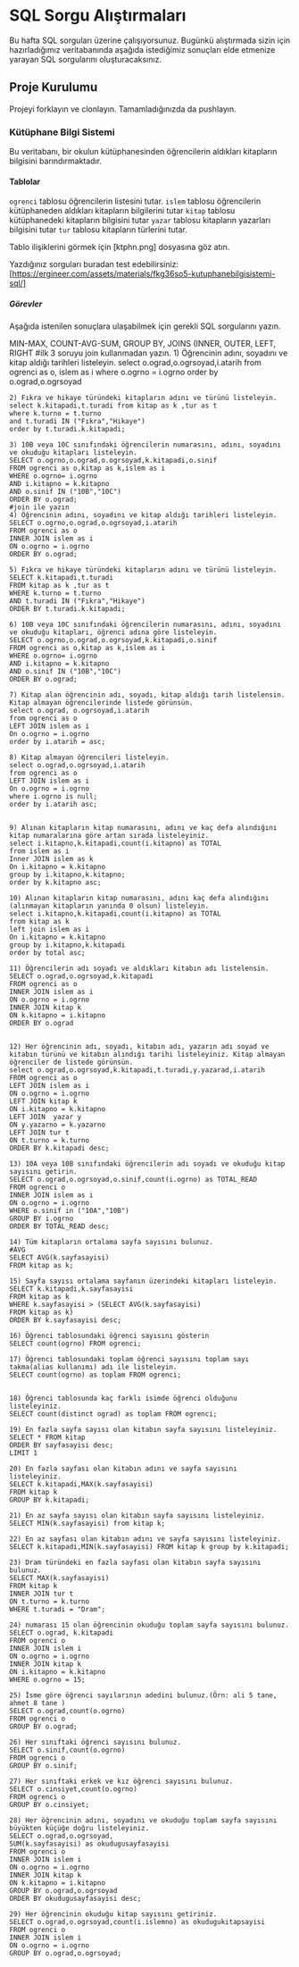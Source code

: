 # SQL Sorgu Alıştırmaları

Bu hafta SQL sorguları üzerine çalışıyorsunuz. Bugünkü alıştırmada sizin için hazırladığımız veritabanında aşağıda istediğimiz sonuçları elde etmenize yarayan SQL sorgularını oluşturacaksınız.

## Proje Kurulumu
Projeyi forklayın ve clonlayın. Tamamladığınızda da pushlayın.

### Kütüphane Bilgi Sistemi

Bu veritabanı, bir okulun kütüphanesinden öğrencilerin aldıkları kitapların bilgisini barındırmaktadır.

#### Tablolar 
`ogrenci` tablosu öğrencilerin listesini tutar.
`islem` tablosu öğrencilerin kütüphaneden aldıkları kitapların bilgilerini tutar
`kitap` tablosu kütüphanedeki kitapların bilgisini tutar
`yazar` tablosu kitapların yazarları bilgisini tutar
`tur` tablosu kitapların türlerini tutar.

Tablo ilişiklerini görmek için [ktphn.png] dosyasına göz atın.

Yazdığınız sorguları buradan test edebilirsiniz: [https://ergineer.com/assets/materials/fkg36so5-kutuphanebilgisistemi-sql/]


##### Görevler
Aşağıda istenilen sonuçlara ulaşabilmek için gerekli SQL sorgularını yazın. 


MIN-MAX, COUNT-AVG-SUM, GROUP BY, JOINS (INNER, OUTER, LEFT, RIGHT
	#ilk 3 soruyu join kullanmadan yazın.
	1) Öğrencinin adını, soyadını ve kitap aldığı tarihleri listeleyin.
	select o.ograd,o.ogrsoyad,i.atarih from ogrenci as o, islem as i
    where o.ogrno = i.ogrno
    order by o.ograd,o.ogrsoyad
	
	2) Fıkra ve hikaye türündeki kitapların adını ve türünü listeleyin.
	select k.kitapadi,t.turadi from kitap as k ,tur as t
    where k.turno = t.turno
    and t.turadi IN ("Fıkra","Hikaye")
    order by t.turadi.k.kitapadi;
	
	3) 10B veya 10C sınıfındaki öğrencilerin numarasını, adını, soyadını ve okuduğu kitapları listeleyin.
	SELECT o.ogrno,o.ograd,o.ogrsoyad,k.kitapadi,o.sinif
    FROM ogrenci as o,kitap as k,islem as i
    WHERE o.ogrno= i.ogrno
    AND i.kitapno = k.kitapno
    AND o.sinif IN ("10B","10C")
    ORDER BY o.ograd;
	#join ile yazın
	4) Öğrencinin adını, soyadını ve kitap aldığı tarihleri listeleyin.
	SELECT o.ogrno,o.ograd,o.ogrsoyad,i.atarih
    FROM ogrenci as o
    INNER JOIN islem as i
    ON o.ogrno = i.ogrno
    ORDER BY o.ograd;
	
	5) Fıkra ve hikaye türündeki kitapların adını ve türünü listeleyin.
	SELECT k.kitapadi,t.turadi 
    FROM kitap as k ,tur as t
    WHERE k.turno = t.turno
    AND t.turadi IN ("Fıkra","Hikaye")
    ORDER BY t.turadi.k.kitapadi;
	
	6) 10B veya 10C sınıfındaki öğrencilerin numarasını, adını, soyadını ve okuduğu kitapları, öğrenci adına göre listeleyin.
	SELECT o.ogrno,o.ograd,o.ogrsoyad,k.kitapadi,o.sinif
    FROM ogrenci as o,kitap as k,islem as i
    WHERE o.ogrno= i.ogrno
    AND i.kitapno = k.kitapno
    AND o.sinif IN ("10B","10C")
    ORDER BY o.ograd;
	
	7) Kitap alan öğrencinin adı, soyadı, kitap aldığı tarih listelensin. Kitap almayan öğrencilerinde listede görünsün.
	select o.ograd, o.ogrsoyad,i.atarih
    from ogrenci as o
    LEFT JOIN islem as i
    On o.ogrno = i.ogrno
    order by i.atarih = asc;
	
	8) Kitap almayan öğrencileri listeleyin.
    select o.ograd,o.ogrsoyad,i.atarih
    from ogrenci as o
    LEFT JOIN islem as i
    On o.ogrno = i.ogrno
    where i.ogrno is null;
    order by i.atarih asc;
	
	
	9) Alınan kitapların kitap numarasını, adını ve kaç defa alındığını kitap numaralarına göre artan sırada listeleyiniz.
	select i.kitapno,k.kitapadi,count(i.kitapno) as TOTAL
    from islem as i
    Inner JOIN islem as k
    On i.kitapno = k.kitapno
    group by i.kitapno,k.kitapno;
    order by k.kitapno asc;
	
	10) Alınan kitapların kitap numarasını, adını kaç defa alındığını (alınmayan kitapların yanında 0 olsun) listeleyin.
    select i.kitapno,k.kitapadi,count(i.kitapno) as TOTAL
    from kitap as k
    left join islem as i
    On i.kitapno = k.kitapno
    group by i.kitapno,k.kitapadi
    order by total asc;

	11) Öğrencilerin adı soyadı ve aldıkları kitabın adı listelensin.
	SELECT o.ograd,o.ogrsoyad,k.kitapadi
    FROM ogrenci as o
    INNER JOIN islem as i
    ON o.ogrno = i.ogrno
    INNER JOIN kitap k
    ON k.kitapno = i.kitapno
    ORDER BY o.ograd
  
	
	12) Her öğrencinin adı, soyadı, kitabın adı, yazarın adı soyad ve kitabın türünü ve kitabın alındığı tarihi listeleyiniz. Kitap almayan öğrenciler de listede görünsün.
	select o.ograd,o.ogrsoyad,k.kitapadi,t.turadi,y.yazarad,i.atarih
    FROM ogrenci as o
    LEFT JOIN islem as i
    ON o.ogrno = i.ogrno
    LEFT JOIN kitap k
    ON i.kitapno = k.kitapno
    LEFT JOIN  yazar y 
    ON y.yazarno = k.yazarno
    LEFT JOIN tur t
    ON t.turno = k.turno
    ORDER BY k.kitapadi desc;
	
	13) 10A veya 10B sınıfındaki öğrencilerin adı soyadı ve okuduğu kitap sayısını getirin.
	SELECT o.ograd,o.ogrsoyad,o.sinif,count(i.ogrno) as TOTAL_READ
    FROM ogrenci o
    INNER JOIN islem as i
    ON o.ogrno = i.ogrno
    WHERE o.sinif in ("10A","10B")
    GROUP BY i.ogrno
    ORDER BY TOTAL_READ desc;
	
	14) Tüm kitapların ortalama sayfa sayısını bulunuz.
	#AVG
    SELECT AVG(k.sayfasayisi)
    FROM kitap as k;
	
	15) Sayfa sayısı ortalama sayfanın üzerindeki kitapları listeleyin.
	SELECT k.kitapadi,k.sayfasayisi
    FROM kitap as k
    WHERE k.sayfasayisi > (SELECT AVG(k.sayfasayisi)
    FROM kitap as k)
    ORDER BY k.sayfasayisi desc;
	
	16) Öğrenci tablosundaki öğrenci sayısını gösterin
	SELECT count(ogrno) FROM ogrenci;
	
	17) Öğrenci tablosundaki toplam öğrenci sayısını toplam sayı takma(alias kullanımı) adı ile listeleyin.
    SELECT count(ogrno) as toplam FROM ogrenci;

	
	18) Öğrenci tablosunda kaç farklı isimde öğrenci olduğunu listeleyiniz.
	SELECT count(distinct ograd) as toplam FROM ogrenci;
	
	19) En fazla sayfa sayısı olan kitabın sayfa sayısını listeleyiniz.
	SELECT * FROM kitap 
    ORDER BY sayfasayisi desc;
    LIMIT 1
	
	20) En fazla sayfası olan kitabın adını ve sayfa sayısını listeleyiniz.
	SELECT k.kitapadi,MAX(k.sayfasayisi) 
    FROM kitap k 
    GROUP BY k.kitapadi;
	
	21) En az sayfa sayısı olan kitabın sayfa sayısını listeleyiniz.
	SELECT MIN(k.sayfasayisi) from kitap k;
	
	22) En az sayfası olan kitabın adını ve sayfa sayısını listeleyiniz.
	SELECT k.kitapadi,MIN(k.sayfasayisi) FROM kitap k group by k.kitapadi;
		
	23) Dram türündeki en fazla sayfası olan kitabın sayfa sayısını bulunuz.
	SELECT MAX(k.sayfasayisi) 
    FROM kitap k
    INNER JOIN tur t
    ON t.turno = k.turno
    WHERE t.turadi = "Dram";
	
	24) numarası 15 olan öğrencinin okuduğu toplam sayfa sayısını bulunuz.
	SELECT o.ograd, k.kitapadi 
    FROM ogrenci o
    INNER JOIN islem i
    ON o.ogrno = i.ogrno
    INNER JOIN kitap k
    ON i.kitapno = k.kitapno
    WHERE o.ogrno = 15;
	
	25) İsme göre öğrenci sayılarının adedini bulunuz.(Örn: ali 5 tane, ahmet 8 tane )
	SELECT o.ograd,count(o.ogrno) 
    FROM ogrenci o
    GROUP BY o.ograd;
   
	26) Her sınıftaki öğrenci sayısını bulunuz.
    SELECT o.sinif,count(o.ogrno) 
    FROM ogrenci o
    GROUP BY o.sinif;
	
	27) Her sınıftaki erkek ve kız öğrenci sayısını bulunuz.
	SELECT o.cinsiyet,count(o.ogrno)
    FROM ogrenci o
    GROUP BY o.cinsiyet;
	
	28) Her öğrencinin adını, soyadını ve okuduğu toplam sayfa sayısını büyükten küçüğe doğru listeleyiniz.
	SELECT o.ograd,o.ogrsoyad,
    SUM(k.sayfasayisi) as okudugusayfasayisi
    FROM ogrenci o
    INNER JOIN islem i
    ON o.ogrno = i.ogrno
    INNER JOIN kitap k
    ON k.kitapno = i.kitapno
    GROUP BY o.ograd,o.ogrsoyad
    ORDER BY okudugusayfasayisi desc;
	
	29) Her öğrencinin okuduğu kitap sayısını getiriniz.
	SELECT o.ograd,o.ogrsoyad,count(i.islemno) as okudugukitapsayisi
    FROM ogrenci o
    INNER JOIN islem i
    ON o.ogrno = i.ogrno
    GROUP BY o.ograd,o.ogrsoyad;
    
